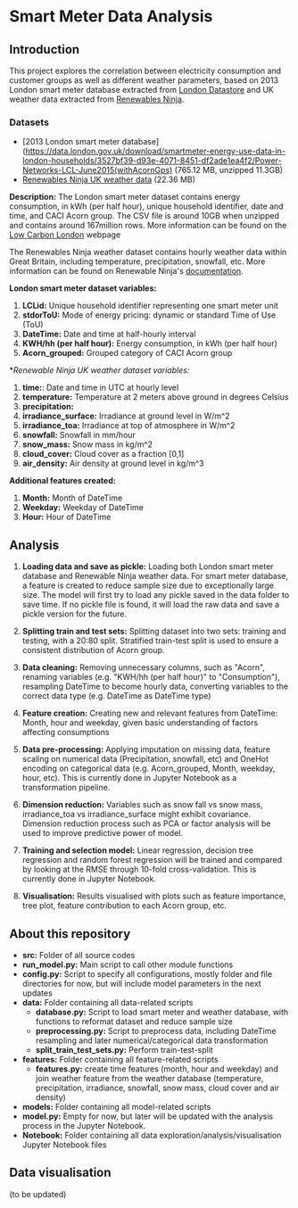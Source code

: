 # Smart Meter Data Analysis

## Introduction

This project explores the correlation between electricity consumption and customer groups as well as different weather parameters, based on 2013 London smart meter database extracted from [London Datastore](https://data.london.gov.uk/dataset/smartmeter-energy-use-data-in-london-households) and UK weather data extracted from [Renewables Ninja](https://www.renewables.ninja/).

### Datasets
* [2013 London smart meter database](https://data.london.gov.uk/download/smartmeter-energy-use-data-in-london-households/3527bf39-d93e-4071-8451-df2ade1ea4f2/Power-Networks-LCL-June2015(withAcornGps) (765.12 MB, unzipped 11.3GB)
* [Renewables Ninja UK weather data](https://www.renewables.ninja/country_downloads/GB/ninja_weather_country_GB_merra-2_land_area_weighted.csv) (22.36 MB)

**Description:**
The London smart meter dataset contains energy consumption, in kWh (per half hour), unique household identifier, date and time, and CACI Acorn group. The CSV file is around 10GB when unzipped and contains around 167million rows. More information can be found on the [Low Carbon London](https://innovation.ukpowernetworks.co.uk/) webpage

The Renewables Ninja weather dataset contains hourly weather data within Great Britain, including temperature, precipitation, snowfall, etc. More information can be found on Renewable Ninja's [documentation](https://www.renewables.ninja/documentation).

**London smart meter dataset variables:**
1. **LCLid:** Unique household identifier representing one smart meter unit
1. **stdorToU:** Mode of energy pricing: dynamic or standard Time of Use (ToU)
1. **DateTime:** Date and time at half-hourly interval
1. **KWH/hh (per half hour):** Energy consumption, in kWh (per half hour)
1. **Acorn_grouped:** Grouped category of CACI Acorn group

**Renewable Ninja UK weather dataset variables:*
1. **time:**: Date and time in UTC at hourly level
1. **temperature:** Temperature at 2 meters above ground in degrees Celsius
1. **precipitation:** 
1. **irradiance_surface:** Irradiance at ground level in W/m^2 
1. **irradiance_toa:** Irradiance at top of atmosphere in W/m^2 
1. **snowfall:** Snowfall in mm/hour
1. **snow_mass:** Snow mass in kg/m^2
1. **cloud_cover:** Cloud cover as a fraction [0,1]
1. **air_density:** Air density at ground level in kg/m^3

**Additional features created:**
1. **Month:** Month of DateTime
1. **Weekday:** Weekday of DateTime
1. **Hour:** Hour of DateTime

## Analysis
1. **Loading data and save as pickle:** Loading both London smart meter database and Renewable Ninja weather data. For smart meter database, a feature is created to reduce sample size due to exceptionally large size. The model will first try to load any pickle saved in the data folder to save time. If no pickle file is found, it will load the raw data and save a pickle version for the future. 

1. **Splitting train and test sets:** Splitting dataset into two sets: training and testing, with a 20:80 split. Stratified train-test split is used to ensure a consistent distribution of Acorn group. 

1. **Data cleaning:** Removing unnecessary columns, such as "Acorn", renaming variables (e.g. "KWH/hh (per half hour)" to "Consumption"), resampling DateTime to become hourly data, converting variables to the correct data type (e.g. DateTime as DateTime type)

1. **Feature creation:** Creating new and relevant features from DateTime: Month, hour and weekday, given basic understanding of factors affecting consumptions

1. **Data pre-processing:** Applying imputation on missing data, feature scaling on numerical data (Precipitation, snowfall, etc) and OneHot encoding on categorical data (e.g. Acorn_grouped, Month, weekday, hour, etc). This is currently done in Jupyter Notebook as a transformation pipeline.

1. **Dimension reduction:** Variables such as snow fall vs snow mass, irradiance_toa vs irradiance_surface might exhibit covariance. Dimension reduction process such as PCA or factor analysis will be used to improve predictive power of model.

1. **Training and selection model:** Linear regression, decision tree regression and random forest regression will be trained and compared by looking at the RMSE through 10-fold cross-validation. This is currently done in Jupyter Notebook. 

1. **Visualisation:** Results visualised with plots such as feature importance, tree plot, feature contribution to each Acorn group, etc. 

## About this repository
* **src:** Folder of all source codes
 * **run_model.py:** Main script to call other module functions
 * **config.py:** Script to specify all configurations, mostly folder and file directories for now, but will include model parameters in the next updates
 * **data:** Folder containing all data-related scripts
   * **database.py:** Script to load smart meter and weather database, with functions to reformat dataset and reduce sample size
   * **preprocessing.py:** Script to preprocess data, including DateTime resampling and later numerical/categorical data transformation   
   * **split_train_test_sets.py:** Perform train-test-split
 * **features:** Folder containing all feature-related scripts
   * **features.py:** create time features (month, hour and weekday) and join weather feature from the weather database (temperature, precipitation, irradiance, snowfall, snow mass, cloud cover and air density)
 * **models:** Folder containing all model-related scripts
  * **model.py:** Empty for now, but later will be updated with the analysis process in the Jupyter Notebook.
* **Notebook:** Folder containing all data exploration/analysis/visualisation Jupyter Notebook files

## Data visualisation
(to be updated)
